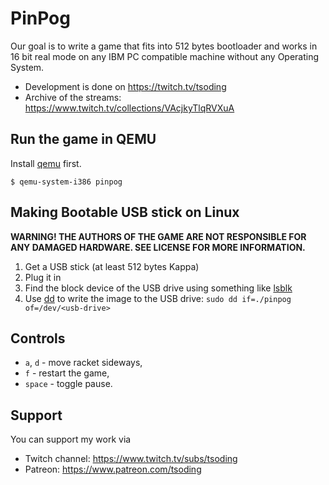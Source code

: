 # PinPog

Our goal is to write a game that fits into 512 bytes bootloader and
works in 16 bit real mode on any IBM PC compatible machine without any
Operating System.

- Development is done on https://twitch.tv/tsoding
- Archive of the streams: https://www.twitch.tv/collections/VAcjkyTlqRVXuA

## Run the game in QEMU

Install [qemu](https://www.qemu.org/) first.

```console
$ qemu-system-i386 pinpog
```

## Making Bootable USB stick on Linux

**WARNING! THE AUTHORS OF THE GAME ARE NOT RESPONSIBLE FOR ANY DAMAGED
HARDWARE. SEE LICENSE FOR MORE INFORMATION.**

1. Get a USB stick (at least 512 bytes Kappa)
1. Plug it in
1. Find the block device of the USB drive using something like
   [lsblk](https://linux.die.net/man/8/lsblk)
1. Use [dd](https://linux.die.net/man/1/dd) to write the image to the
   USB drive: `sudo dd if=./pinpog of=/dev/<usb-drive>`

## Controls

- `a`, `d` - move racket sideways,
- `f` - restart the game,
- `space` - toggle pause.

## Support

You can support my work via

- Twitch channel: https://www.twitch.tv/subs/tsoding
- Patreon: https://www.patreon.com/tsoding
